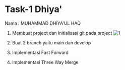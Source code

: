  # Task-1 Dhiya' 

Nama : MUHAMMAD DHIYA'UL HAQ

1. Membuat project dan Initialisasi git pada project
   ![1](assets/Screenshot(106).png)
   
4. Buat 2 branch yaitu main dan develop
5. Implementasi Fast Forward
6. Implementasi Three Way Merge
   
